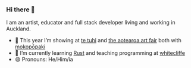 ### Hi there 👋

I am an artist, educator and full stack developer living and working in Auckland.

- 🔭 This year I’m showing at [te tuhi](tetuhi.art/exhibition/roman-mitch-red-teddy/) and [the aotearoa art fair](https://artfair.co.nz/editions/2022-edition/#/artist/roman-mitch) both with [mokopōpaki](https://mokopopaki.co.nz/)
- 🌱 I’m currently learning [Rust](https://www.rust-lang.org/) and teaching programming at [whitecliffe](https://www.whitecliffe.ac.nz/)
- 😄 Pronouns: He/Him/ia
